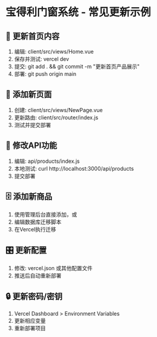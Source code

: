 # 宝得利门窗系统 - 常见更新示例

## 🎨 更新首页内容
1. 编辑: client/src/views/Home.vue
2. 保存并测试: vercel dev
3. 提交: git add . && git commit -m "更新首页产品展示"
4. 部署: git push origin main

## 📱 添加新页面
1. 创建: client/src/views/NewPage.vue  
2. 更新路由: client/src/router/index.js
3. 测试并提交部署

## 🔧 修改API功能
1. 编辑: api/products/index.js
2. 本地测试: curl http://localhost:3000/api/products
3. 提交部署

## 🗄️ 添加新商品
1. 使用管理后台直接添加，或
2. 编辑数据库迁移脚本
3. 在Vercel执行迁移

## 🎛️ 更新配置
1. 修改: vercel.json 或其他配置文件
2. 推送后自动重新部署

## 🔒 更新密码/密钥
1. Vercel Dashboard > Environment Variables
2. 更新相应变量
3. 重新部署项目
